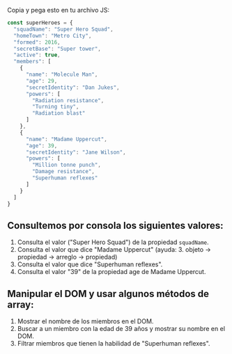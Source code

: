 Copia y pega esto en tu archivo JS:

```javascript
const superHeroes = {
  "squadName": "Super Hero Squad", 
  "homeTown": "Metro City", 
  "formed": 2016,
  "secretBase": "Super tower", 
  "active": true,
  "members": [
    {
      "name": "Molecule Man", 
      "age": 29,
      "secretIdentity": "Dan Jukes", 
      "powers": [
        "Radiation resistance", 
        "Turning tiny", 
        "Radiation blast"
      ]
    },
    {
      "name": "Madame Uppercut", 
      "age": 39,
      "secretIdentity": "Jane Wilson", 
      "powers": [
        "Million tonne punch", 
        "Damage resistance", 
        "Superhuman reflexes"
      ]
    }
  ]
}
```
## Consultemos por consola los siguientes valores:
1. Consulta el valor ("Super Hero Squad") de la propiedad `squadName`.
2. Consulta el valor que dice "Madame Uppercut" (ayuda: 3. objeto -> propiedad -> arreglo -> propiedad)
3. Consulta el valor que dice "Superhuman reflexes".
4. Consulta el valor "39" de la propiedad age de Madame Uppercut.

## Manipular el DOM y usar algunos métodos de array:
1. Mostrar el nombre de los miembros en el DOM.
2. Buscar a un miembro con la edad de 39 años y mostrar su nombre en el DOM.
3. Filtrar miembros que tienen la habilidad de "Superhuman reflexes".






